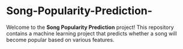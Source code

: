 # Song-Popularity-Prediction-
Welcome to the **Song Popularity Prediction** project! This repository contains a machine learning project that predicts whether a song will become popular based on various features.
